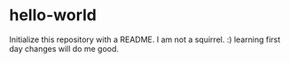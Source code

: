# hello-world
Initialize this repository with a README.
I am not a squirrel. :)
learning first day changes will do me good.
